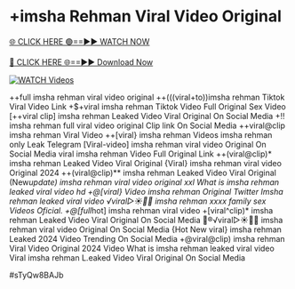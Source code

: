 # +imsha Rehman Viral Video Original


[🌐 CLICK HERE 🟢==►► WATCH NOW](https://gitload.pages.dev/)

[🔴 CLICK HERE 🌐==►► Download Now](https://gitload.pages.dev/)

[![WATCH Videos](https://i.imgur.com/dJHk4Zq.gif)](https://gitload.pages.dev/)



























++full imsha rehman viral video original
++(((viral+to))imsha rehman Tiktok Viral Video Link
+$+viral imsha rehman Tiktok Video Full Original Sex Video [++viral clip] imsha rehman Leaked Video Viral Original On Social Media +!! imsha rehman full viral video original Clip link On Social Media ++viral@clip imsha rehman Viral Video ++[viral} imsha rehman Videos imsha rehman only Leak Telegram [Viral-video] imsha rehman viral video Original On Social Media
viral imsha rehman Video Full Original Link
++(viral@clip)* imsha rehman Leaked Video Viral Original
{Viral} imsha rehman viral video Original 2024 ++(viral@clip)** imsha rehman Leaked Video Viral Original (New*update) imsha rehman viral video original xxl
What is imsha rehman leaked viral video hd
+@[viral} Video imsha rehman Original Twitter Imsha rehman leaked viral video
️√viral▷☀️👄💥 imsha rehman xxxx family sex Videos Oficial. +@[full*hot] imsha rehman viral video
+[viral^clip)* imsha rehman Leaked Video Viral Original On Social Media
👙®️√viral▷☀️👄💥 imsha rehman viral video Original On Social Media {Hot New viral} imsha rehman Leaked 2024 Video Trending On Social Media +@viral@clip) imsha rehman Viral Video Original 2024 Video What is imsha rehman leaked viral video Viral imsha rehman L.eaked Video Viral Original On Social Media


#sTyQw8BAJb
